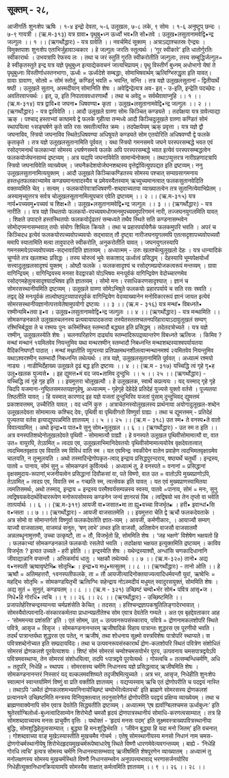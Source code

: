 ## सूक्तम् - २८, 
आजीगर्तिः शुनःशेप ऋषिः । १-४ इन्द्रो देवता, ५-६ उलूखलः, ७-८ लके, ९ सोमः । १-६ अनुष्टुप् छन्दः । ७-९ गायत्री । 
(ऋ.म-३१३)
यत्र ग्रावा• पृथुबु•ध्न ऊर्ध्वो भव•ति सो•तवे ।
उलूख•लसुतानामवेद्वि•न्द्र जल्गुलः ।। १ ।। 
(ऋगर्थोद्धारः) - यत्र ग्रावेति ।। नवर्चमिदं सूक्तम् । अत्राऽद्याश्चतस्रः ऐन्द्र्यः । विमुक्तपाशः शुनःशेप एताभिर्जुहावाञ्चकार । हे जल्गुलः जरतिः स्तुत्यर्थः । ‘गुर स्वीकारे’ इति धातोर्गुरतिः स्वीकारार्थः । उभयत्रापि रेफस्य लः । तथा च जरं स्तुतिं गुरति स्वीकरोतीति जल्गुलाः, तस्य सम्बुद्धिर्जल्गुल= हे स्वीकृतस्तुते इन्द्र   यत्र यज्ञे पृथुबुध्न इत्याद्येकवचनं जात्यभिप्रायम्। पृथु विस्तीर्णं बुध्नम् अधोभागो येषां ते पृथुबुध्नाः विस्तीर्णाधस्तनभागाः, ऊर्ध्वः = ऊर्ध्वदेशे सम्बद्धाः, सोमाभिषवार्थम् ऋत्विग्भिरुद्धृता इति यावत्। ग्रावाः ग्रावाणः, सोतवे = सोमं स्तोतुं, कण्डितुं भवति = भवन्ति, सन्ति । तत्र यज्ञे उलूखलसुतानां - द्वितीयार्थे षष्ठी । उलूखले सुतान्, अस्मदीयान् सोमानिति शेषः । अवेद्विन्द्रेत्यत्र अव- इत् - उ-इति, इन्द्रेति पदच्छेदः । अवतिरवाप्त्यर्थः । इत्, उ, इति निपाताववधारणार्थौ । तथा च अवेदु = सर्वथैवावाप्नुहि ।। १ ।।
(ऋ.म-३१४) 
यत्र द्वावि•व जघना• धिषवण्या• कृता ।
उलूख•लसुतानामवेद्वि•न्द्र जल्गुलः   ।। २ ।। 
(ऋगर्थोद्धारः) - यत्र द्वाविवेति ।। आदौ उलूखले ग्राव्णा सोमः किञ्चित् कण्ड्यते । तदपेक्षया यत्र ग्रावेत्याद्या ऋक् । पश्चाद् हस्ताभ्यां काष्ठमये  द्वे फलके गृहीत्वा तन्मध्ये आदौ किञ्चिदुलूखले ग्राव्णा कण्डितं सोमं स्थापयित्वा १सङ्घर्षणे कृते सति रसः स्रवतीत्यस्ति क्रमः । तदपेक्षयेयम् ऋक् प्रवृत्ता । यत्र यज्ञे द्वौ जघनाविव, स्त्रियो जघनाविव स्थितेऽधिषवण्या अधिषूयते कण्ड्यते सोम एतयोरिति अधिषवण्यौ द्वे फलके कृताकृते । तत्र यज्ञे उलूखलसुतानामिति पूर्ववत् ।
 यथा स्त्रियो गमनसमये जघने परस्परसम्बद्धे भवत एवं रसोद्गमनार्थं फलकाभ्यां सोमस्य २घर्षणसमये फलके अपि परस्परसम्बद्धे भवत इत्येवं परस्परसम्बद्धत्वेन फलकयोर्जघनसाम्यं द्रष्टव्यम् । अत्र यद्यपि जघनाविवेति सामान्येनोक्तम् । तथाऽप्युत्तरत्र नारीग्रहणादत्रापि स्त्रियो जघनाविवेति व्याख्येयम् । जघनैकदेशयोर्जघनशब्दस्य वृत्तेर्द्वावित्युपपद्यत इति द्रष्टव्यम्। ननु उलूखलसुतानामित्ययुक्तम् । आदौ उलूखले किञ्चित्कण्डितस्य सोमस्य पश्चात् सम्यग्रसागमनाय हस्तधृतफलकाभ्यामेव  कण्ड्यमानत्वादस्यैव च प्रमेयस्यैतस्याम् ऋच्युच्यमानत्वात् फलकसुतानवेदिति वक्तव्यमिति चेत् । सत्यम् । फलकयोरेवात्राधिषवणी-शब्दवाच्यतया व्याख्यातत्वेन तत्र सुतानित्येवाभिप्रेतम् । अस्यामृच्युत्तरत्र सर्वत्र चोलूखलसूतानामित्युपचार  एवेति द्रष्टव्यम् ।। २ ।। 
(ऋ.म-३१५)
यत्र नार्य•पच्यवमु•पच्यवं च शिक्ष•ते । 
उलूख•लसुतानामवेद्वि•न्द्र जल्गुलः ।। ३ ।। 
(ऋगर्थोद्धारः) - यत्र नारीति ।। यत्र यज्ञे स्थितयोः फलकयो-रपच्यवमधोगमनमुपच्यवमुपरिगमनं नारी, तज्जघनयुगलमिति यावत् । शिक्षते उपादत्ते हस्तस्थितयोः फलकयोर्दृढतरं सम्बध्यते तथैव स्थिते सति कण्डनासम्भवेन सोमोद्गमनासम्भवात् तयोः संयोगः शिथिलः क्रियते । तथा च प्रहारपर्यायेणैकं फलकमुपरि भवति । अपरं च किञ्चिदध इत्येवं  फलकयोरपच्यवोपच्यवयोः सद्भावात् तौ दृष्ट्वा नारीजघनयुगलमपि एतत्सदृशापच्यवोपच्यवौ ममापि स्यातामिति मत्वा तावुपादत्ते स्वीकरोति, अनुकरोतीति यावत् । जघनयुगलस्यापि गमनसमयेऽपच्यवोपच्यव-सद्भावादिति ज्ञातव्यम् । 
अध्यात्मम् - उरुः खलश्चेत्युलूखलो देहः । यत्र धान्यादिकं चूर्ण्यते तत्र खलशब्दः प्रसिद्धः । तस्य चोरुत्वं भूमेः सकाशाद् ऊर्ध्वत्वं प्रसिद्धम् । देहस्यापि भूम्यपेक्षयोर्ध्वं सत्त्वादुलूखलसादृश्यं युक्तम् । ओष्ठौ फलके । फलकसादृश्यं च रसोद्गमप्रयोजकत्वरूपं मन्तव्यम् । ग्रावा वागिन्द्रियम् । वागिन्द्रियस्य मनसा वेदद्वारको योऽभिषवः मनःपूर्वकं वागिन्द्रियेण वेदोच्चारणमेव रसोद्गमहेतुत्वसादृश्यादभिषव इति  ज्ञातव्यम् । सोमो मनः। रसाधिकरणसादृश्यात् । ज्ञानं च सोमरसस्थानीयमिति द्रष्टव्यम् । उलूखले  ग्राव्णा सोमेऽभिषुते फलकयोः  प्रहारपर्याये च  सति रसः स्रवति । तद्वद् देहे मनःपूर्वकं ताल्वोष्ठपुटव्यापारपूर्वकं वागिन्द्रियेण वेदव्याख्यानेन मनोविकाररूपं ज्ञानं जायत इत्येवं सोमरसस्थानीयज्ञानोत्पत्तावेतेषामुपयोगो द्रष्टव्यः ।। ३ ।।
(ऋ.म - ३१६) 
यत्र मन्थां• विबध्नते• रश्मीन्यमि•तवा इ•व ।
उलूख•लसुतानामवेद्वि•न्द्र जल्गुलः   ।। ४ ।।
(ऋगर्थोद्धारः) - यत्र मन्थामिति ।। सोमकण्डनकाले  उलूखलचलनस्य प्रत्यवायापादकतया तस्येतस्ततश्चलनपरिहारायाऽदावुलूखलं सम्यग् रश्मिभिर्बद्ध्वा  ते  च  रश्मयः  पुनः  कस्मिंश्चित्  स्तम्भादौ बद्ध्यत इति प्रसिद्धम् । तदेतदत्रोच्यते । यत्र यज्ञे रश्मीन्, उलूखलस्येति शेषः । चलनपरिहारेण दार्ढ्याय स्तम्भादिरूपद्रव्यान्तरेण विबध्नते ऋत्विजः । किमिव ? मन्थां मन्थानं १यमितवेव नियन्तुमिव यथा मन्थरश्मीन् स्तम्भादौ निबध्नन्ति मन्थाशब्दस्याश्वपर्यायतया वैदिकनिघण्टौ पाठात् । मन्थां मथ्नातीति व्युत्पत्त्या प्रतिपक्षमथनशीलत्वान्मन्थानमश्वं २यमितवेव नियन्तुमिव यथाऽश्वरश्मीन् स्तम्भादौ निबध्नन्ति तथेत्यर्थः । तत्र यज्ञे, उलूखलसुतानामिति पूर्ववत् । अध्यात्मं  रश्मयो  नाड्यः । नाडीभिर्देहाख्य उलूखले दृढं बद्ध इति द्रष्टव्यः ।। ४ ।। 
(ऋ.म - ३१७) 
यच्चिद्धि त्वं गृहे गृ•ह उलू•खलक युज्यसे• ।
इह द्युमत्त•मं वद जय•तामिव दुन्दुभिः ।। ५ ।। २५ ।। 
(ऋगर्थोद्धारः) - यच्चिद्धि त्वं गृहे गृह इति ।। इयमुत्तरा चोलूखल्यौ । हे उलूखलक, स्वार्थे कप्रत्ययः । यद् यस्माद् गृहे गृहे चिदपि यजमाना-नुष्ठितसमस्तयज्ञगृहेषु, अध्यात्मम् - गृहेगृहे देहेदेहे प्रतिदेहं युज्यसे युक्तो वर्तसे । पूज्यतया तिष्ठतीति यावत् । हि यस्मात् कारणाद् इह यज्ञे यजतां दुन्दुभिरिव यजतां पुंसाम्  दुन्दुभिवद् द्युमत्तमं प्रकाशवत्तमम्, उच्चैरिति यावत् । वद ध्वनिं कुरु । अत्राचेतनस्योलूखलस्य प्रार्थनाया अयोगादुलूखल-शब्देन  उलूखलदेवता  सोमामात्यः  कश्चिद् देवः, पृथिवी  वा पृथिवीगतो विष्णुर्वा ग्राह्यः । तथा च द्युमत्तमम् - प्रतिदेहं पूज्यतया वर्तस इत्याद्युपपन्नमिति ज्ञातव्यम् ।। ५ ।। २५ ।। 
(ऋ.म - ३१८) 
उत स्म• ते वनस्प•ते वातो विवात्यग्रमित् ।
अथो इन्द्रा•य पात•वे सुनु सोम•मुलूखल ।। ६ ।। 
(ऋगर्थोद्धारः) - उत स्म त इति ।। अत्र वनस्पतिशब्देनोलूखलदेवते पृथिवी - सोमामात्यौ ग्राह्यौ । हे वनस्पते  उलूखल पृथिवीसोमामात्यौ वा, वात उत= वायुरपि, तेऽग्रमित् = त्वदग्र एव, उलूखलाभिमानिदेवतयोः पृथिवीसोमामात्ययोरेव वृक्षदेवतात्वात् त्वदभिमतवृक्षाग्र एव विवाति स्म विविधं वाति स्म । यत एवमिन्द्रः स्वकीयेन वातेन प्रवाहेण त्वदभिमतवृक्षाग्रमेव चालयति, न तून्मूलयति । अथो तस्मादिन्द्रेणोपकृत-त्वाद् इन्द्राय प्रसिद्धपुरन्दराय, षष्ठ्यर्थे चतुर्थी । इन्द्रस्य, पातवे = पानाय, सोमं सुनु = सोमकण्डनं कुर्वित्यर्थः । 
अध्यात्मं तु, हे वनस्पते = वनानां = प्रसिद्धानां वृक्षसमुदाय-रूपाणां,भजनीयत्वेन प्रसिद्धानां दिवौकसां वा, पते विष्णो, वात  उत = वातोऽपि मुख्यप्राणोऽपि, तेऽग्रमित् = त्वदग्र एव, विवाति स्म = गच्छति स्म, त्वत्सेवक इति यावत् । यत एवं मुख्यप्राणस्वामितया त्वमतिसमर्थः, अथो तस्माद्, इन्द्राय = इन्द्रस्य परमैश्वर्यसम्पन्नस्य स्वस्य, पातवे =पानाय, सोमं = मनः, सुनु त्वद्विषयकवेदार्थविचाररूपेण मनोरूपसोमस्य कण्डनेन जन्यं ज्ञानरसं पिब । त्वद्विषयो भव तेन तृप्तो वा भवेति तात्पर्यार्थः ।। ६ ।।
(ऋ.म-३१९) 
आयजी वा•जसात•मा ता ह्यु•वच्चा विजर्भृत•ः ।
हरी• इवान्धां•सि व•प्सता ।। ७ ।। 
(ऋगर्थोद्धारः) - आयजी वाजसातमेति ।। इयमुत्तरा चेति द्वे ऋचौ फलकदेवताके । अत्र सोमो वा सोमान्तर्गतो विष्णुर्वा फलकदेवतेति ज्ञात-व्यम् । आयजी, कर्मणीकारः, । आयाज्यौ सम्यग् याज्यौ वाजसातमा, वाजमन्नं सनुतः, ‘षण् लाभे’ लभत इति वाजसौ, अतिशयेन वाजसौ वाजसातमौ अन्नलब्धॄनामुत्तमौ, उच्चा उत्कृष्टौ, ता = तौ, विजर्भृतो हि, सोममिति शेषः । ‘जह भक्षणे’ विशेषेण भक्षयतो हि । फलकाभ्यां सोमकण्डनकाले फलकयोः रसलेपो भवति । तदपेक्षया भक्षयत इत्युक्तमिति द्रष्टव्यम् । काविव विजर्भृतः ? इत्यत उच्यते - हरी इवेति ।। इन्द्रस्येति शेषः ।  यथेन्द्रस्याश्वौ,  अन्धांसि  चणकादिधानानि  जीवाद्यान्नानि वप्सन्तौ । अत्तिकर्मायं धातुः । भक्षकौ तथेत्यर्थः ।। ७ ।।
 (ऋ.म-३२०) 
तानो• अद्य व•नस्पती ऋष्वावृष्टेभि•ः सोतृभि•ः ।
इन्द्रा•य मधु•मत्सुतम्   ।। ८ ।। 
(ऋगर्थोद्धारः) - तानो ओति ।। हे ऋष्वौ = अतिमहत्तरौ, १वनस्पतीफलके, ता = तौ आयजीत्यादिनोक्तयाज्यत्वादिधर्मवन्तौ युवां, ऋष्वेभिः = महद्भिः सोतृभिः = सोमकण्डयितृभी ऋत्विग्भिः सहेन्द्राय नोऽस्मदीयं मधुमत् स्वादुरसयुक्तं, सोममिति शेषः । अद्य सुतं = सुनुतं, कण्डयतम् ।। ८ ।।
(ऋ.म - ३२१) 
उच्छिष्टं चम्वो•र्भर सोमं• पवित्र आसृ•ज ।
निधे•हि गोरधि• त्वचि   ।। ९ ।। २६ ।। २८ ।।
(ऋगर्थोद्धारः) - उच्छिष्टमिति ।। प्रजापतेर्हरिश्चन्द्रस्यान्त्या चर्मप्रशंसेति केचित् । तदसत् । हरिश्चन्द्रज्ञापकश्रुतिलिङ्गादेरभावात् । सोमस्यैवोत्पवनादि-संस्कारकर्मतया प्राधान्यप्रतीतेश्च सोम एवात्र देवतेति गम्यते । अत एव बृहद्देवताकार आह - ‘सोममन्त्या प्रशंसति’ इति । 
एतं सोमम्, उत् = उत्पवनरूपसंस्काराय, पवित्रे = द्रोणनामकलशोपरि स्थिते पवित्रे, आसृज = विसृज । सोमकण्डनानन्तरम् ऋजीषादिकं विहाय पात्रान्तः शुद्धरस एव पूरणीयो भवति । तदर्थं पात्रान्तर्यथा शुद्धरस एव पतेत्, न  ऋजीषं, तथा शोधनाय सूक्ष्मो वस्त्रविशेषः पात्रोपरि स्थाप्यते। स पवित्रशब्देनोच्यत इति सम्प्रदायविदः। तथा च उत्पवनरूपसंस्कारार्थं द्रोण-कलशोपरि स्थितं पवित्रेण संशोधितं सोमरसं द्रोणकलशे पूरयेत्याशयः । शिष्टं सोमं सोमरसं चम्वोश्चमसयोर्भर पूरय, उत्पवनाय चमसपात्रद्वयेऽपि पवित्रमवस्थाप्य, तेन सोमरसं संशोधयित्वा, तदपि १पात्रद्वये पूरयेत्यर्थः । गोस्त्वचि = तत्सम्बन्धिचर्मणि, अधि = तदुपरि, निधेहि = स्थापय । सोमरसस्य चर्मणि निधानस्य यज्ञे प्रसिद्धत्वाद् ऋजीषमिति शेषः । सोमकण्डनानन्तरं निस्सारं यद् वल्कलमवशिष्यते तदृजीषमित्युच्यते । 
अत्र भर, आसृज, निधेहीति शुनःशेपः स्वात्मानं स्वान्तर्यामिणं विष्णुं वा प्रति वक्तीति ज्ञातव्यम् । यद्यप्यस्याम् ऋचि एतं द्रोणोपरीति च पदद्वयं नास्ति । तथाऽपि ‘अथैतं द्रोणकलशमभ्यवनिनायोच्छिष्टं चम्वोर्भरेत्येतयर्चा’ इति ब्राह्मणे सोमरसस्य द्रोणकलशं प्रत्यानयने उच्छिष्टमिति मन्त्रस्य विनियुक्तत्वात् तदनुसारेणैतं द्रोणोपरीति पदद्वयं प्रक्षिप्य व्याख्येयम् । तथा च ब्राह्मणवाक्येनापि सोम एवात्र देवतेति सिद्ध्यतीति द्रष्टव्यम् ।
अध्यात्मम् ‘एष ह्यर्वाग्बिलश्चमस ऊर्ध्वबुध्नः’ इति श्रुतेरर्वाग्बिलोर्ध्व-बुध्नत्वादिसाम्येन शिरोभेदौ चमसौ हृदयं द्रोणपात्रस्थानीयं सोमाधि-करणत्वसाम्यात् । तत्र हि सोमशब्दवाच्यस्य मनसः प्राचुर्येण वृत्तिः । यथोक्तं - ‘हृदयं मनसः पदम्’ इति सूक्ष्मवस्त्राख्यपवित्रस्थानीया बुद्धिः, सोमशुद्धिहेतुत्वसाम्यात् । बुद्ध्या हि मनःशुद्धिर्भवति । ‘जीवेन  बुद्ध्या हि यदा मनो जितम्’ इति वचनात् । गोशब्दवाच्या वाङ्  मुखेऽस्यास्तीति मुखचमैव गोचर्म । एतेषु सोमस्थानीयस्य मनसो निधानं नाम चमस-द्रोणगोचर्मस्थानीयेषु शिरोभेदहृदयमुखचर्मरूपेष्वाधारेषु स्थिते विष्णौ धारणमेवेत्यवगन्तव्यम् । 
बाह्ये - ‘निधेहि गोरधि त्वचि’ इत्यत्र सोमस्य चर्मणि निधानस्यासम्भवाद्  ऋजीषमिति शेषपूरणेन व्याख्यातम् । अध्यात्मं तु मनोलक्षणस्य सोमस्य मुखचर्मस्थिते विष्णौ निधानसम्भवेन अनुपपत्त्यभावाद् भरणासर्जनयोरिव निधेहीत्युक्तनिधानक्रियायामपि सोमस्यैव साक्षात् कर्मत्वमिति ज्ञातव्यम् ।। ९ ।। २६ ।। २८ ।। 
